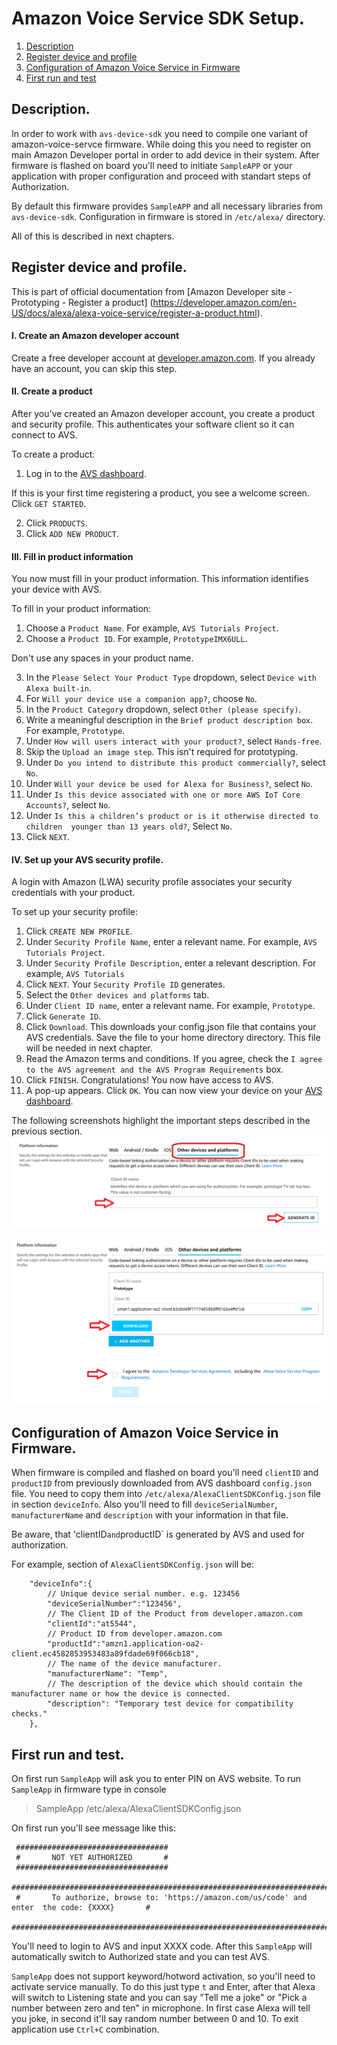 # Amazon Voice Service SDK Setup.

1. [Description](#description)
2. [Register device and profile](#avs-reg)
3. [Configuration of Amazon Voice Service in Firmware](#avs-config)
4. [First run and test](#avs-first-run)


## <a name="description"></a> Description.
In order to work with `avs-device-sdk` you need to compile one variant of 
amazon-voice-servce firmware. While doing this you need to register on
main Amazon Developer portal in order to add device in their system.
After firmware is flashed on board you'll need to initiate `SampleAPP` or your
application with proper configuration and proceed with standart steps of 
Authorization.

By default this firmware provides `SampleAPP` and all necessary libraries 
from `avs-device-sdk`. Configuration in firmware is stored in `/etc/alexa/`
 directory.

All of this is described in next chapters.


## <a name="avs-reg"></a> Register device and profile.
This is part of official documentation from 
[Amazon Developer site - Prototyping - Register a product]
(https://developer.amazon.com/en-US/docs/alexa/alexa-voice-service/register-a-product.html).

#### I. Create an Amazon developer account

 Create a free developer account at [developer.amazon.com](developer.amazon.com). 
If you already have an account, you can skip this step.

#### II. Create a product

 After you've created an Amazon developer account, 
you create a product and security profile. 
This authenticates your software client so it can connect to AVS.

 To create a product:

1. Log in to the 
[AVS dashboard](https://developer.amazon.com/avs/home.html#/avs/home).
    
If this is your first time registering a product, you see a welcome screen. 
    Click `GET STARTED`.

2. Click `PRODUCTS`.
3. Click `ADD NEW PRODUCT`.

#### III. Fill in product information
You now must fill in your product information. 
This information identifies your device with AVS.

To fill in your product information:

1. Choose a `Product Name`. For example, `AVS Tutorials Project`.
2. Choose a `Product ID`. For example, `PrototypeIMX6ULL`. 

Don't use any spaces in your product name.

3. In the `Please Select Your Product Type` dropdown, 
select `Device with Alexa built-in`.
4. For `Will your device use a companion app?`, choose `No`.
5. In the `Product Category` dropdown, select `Other (please specify)`.
6. Write a meaningful description in the `Brief product description box`. 
For example, `Prototype`.
7. Under `How will users interact with your product?`, select `Hands-free`.
8. Skip the `Upload an image step`. This isn't required for prototyping.
9. Under `Do you intend to distribute this product commercially?`, select `No`.
10. Under `Will your device be used for Alexa for Business?`, select `No`.
11. Under `Is this device associated with one or more AWS IoT Core Accounts?`, 
select `No`.
12. Under `Is this a children’s product or is it otherwise directed to children 
younger than 13 years old?`, Select `No`.
13. Click `NEXT`.

#### IV. Set up your AVS security profile.
A login with Amazon (LWA) security profile associates your security 
credentials with your product.

To set up your security profile:

1. Click `CREATE NEW PROFILE`.
2. Under `Security Profile Name`, enter a relevant name. 
For example, `AVS Tutorials Project`.
3. Under `Security Profile Description`, enter a relevant description.
For example, `AVS Tutorials`
4. Click `NEXT`. Your `Security Profile ID` generates.
5. Select the `Other devices and platforms` tab.
6. Under `Client ID name`, enter a relevant name. For example, `Prototype`.
7. Click `Generate ID`.
8. Click `Download`. This downloads your config.json file that contains 
your AVS credentials. Save the file to your home directory directory. 
This file will be needed in next chapter.
9. Read the Amazon terms and conditions. If you agree, check the `I agree 
to the AVS agreement and the AVS Program Requirements` box.
10. Click `FINISH`. Congratulations! You now have access to AVS.
11. A pop-up appears. Click `OK`. 
You can now view your device on your
[AVS dashboard](https://developer.amazon.com/avs/home.html#/avs/homes).

The following screenshots highlight the important steps described in the previous section.
![Other devices and platforms](images/avs/1-otherdevicesplatforms-fixed.png)

![Configuration download and Terms](images/avs/1-otherdevicesplatforms2.png)


## <a name="avs-config"></a> Configuration of Amazon Voice Service in Firmware.

When firmware is compiled and flashed on board you'll need `clientID` and `productID`
from previously downloaded from AVS dashboard `config.json` file.
You need to copy them into `/etc/alexa/AlexaClientSDKConfig.json` file in section 
`deviceInfo`. Also you'll need to fill `deviceSerialNumber`, `manufacturerName`
and `description` with your information in that file.

Be aware, that 'clientID` and `productID` is generated by AVS and used for authorization.

For example, section of `AlexaClientSDKConfig.json` will be:

```
    "deviceInfo":{
        // Unique device serial number. e.g. 123456
        "deviceSerialNumber":"123456",
        // The Client ID of the Product from developer.amazon.com
        "clientId":"at5544",
        // Product ID from developer.amazon.com
        "productId":"amzn1.application-oa2-client.ec4582853953483a89fdade69f066cb18",
        // The name of the device manufacturer.
        "manufacturerName": "Temp",
        // The description of the device which should contain the manufacturer name or how the device is connected.
        "description": "Temporary test device for compatibility checks."
    },
```

## <a name="avs-first-run"></a> First run and test.

On first run `SampleApp` will ask you to enter PIN on AVS website.
To run `SampleApp` in firmware type in console

> SampleApp /etc/alexa/AlexaClientSDKConfig.json

On first run you'll see message like this:

```
 ##################################
 #       NOT YET AUTHORIZED       #
 ##################################
 ################################################################################################
 #       To authorize, browse to: 'https://amazon.com/us/code' and enter  the code: {XXXX}       #
 ################################################################################################
```

You'll need to login to AVS and input XXXX code. After this `SampleApp` will 
automatically switch to Authorized state and you can test AVS. 

`SampleApp` does not support keyword/hotword activation, so you'll need to activate 
service manually. To do this just type `t` and Enter, after that Alexa will 
switch to Listening state and you can say "Tell me a joke" or 
"Pick a number between zero and ten" in microphone. In first case Alexa will
tell you joke, in second it'll say random number between 0 and 10.
To exit application use `Ctrl+C` combination.